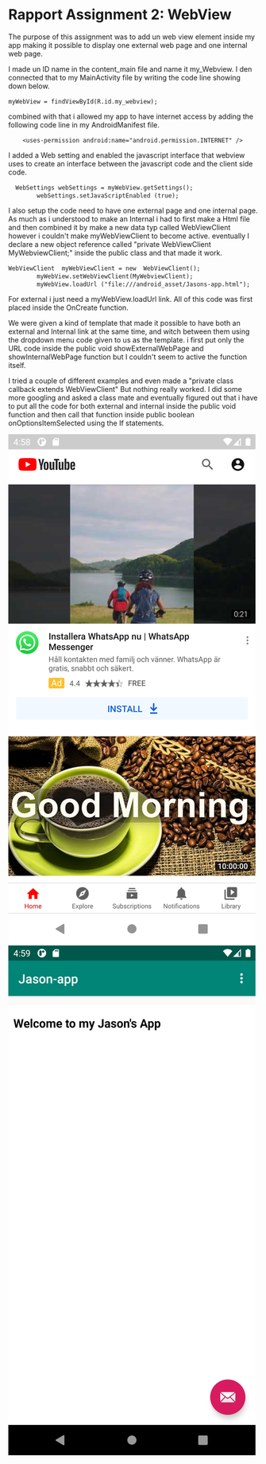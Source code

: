 
# Rapport Assignment 2: WebView

The purpose of this assignment was to add un web view element inside my app making
it possible to display one external web page and one internal web page.



I made un ID name in the content_main file and name it my_Webview.
I den connected that to my MainActivity file by writing the code line showing down below.
```
myWebView = findViewById(R.id.my_webview);

```

combined with that i allowed my app to have internet access by adding the following code line in my
AndroidManifest file.
```
    <uses-permission android:name="android.permission.INTERNET" />
```



I added a Web setting and enabled the javascript interface that webview uses to create an
interface between the javascript code and the client side code.

```
  WebSettings webSettings = myWebView.getSettings();
        webSettings.setJavaScriptEnabled (true);
```


I also setup the code need to have one external page and one internal page.
As much as i understood to make an Internal i had to first make a Html file and then combined it by
make a new data typ called WebViewClient
however i couldn't make myWebViewClient to become active. eventually I declare a new  object reference
called  "private WebViewClient MyWebviewClient;" inside the public class and that made it work.

```
WebViewClient  myWebViewClient = new  WebViewClient();
        myWebView.setWebViewClient(MyWebviewClient);
        myWebView.loadUrl ("file:///android_asset/Jasons-app.html");
```
For external i  just need a myWebView.loadUrl link.
All of this code was first placed inside the OnCreate function.



We were given a kind of template that made it possible to have both an external and Internal link at the same time,
and witch between them using the dropdown menu code given to us as the template.
i first put only the URL code inside the public void showExternalWebPage and showInternalWebPage
function but I couldn't seem to active the function itself.

I tried a couple of different examples and even made a "private class callback extends WebViewClient"
But nothing really worked. I did some more googling and asked a class mate and eventually figured out
that i have to put all the code for both external and internal inside the public void function and then
call that function inside public boolean onOptionsItemSelected using the If statements.



![](external.png)
![](internal.png)

